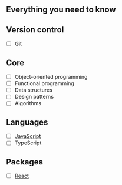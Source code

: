 ## Everything you need to know

## Version control
- [ ] Git

## Core
- [ ] Object-oriented programming
- [ ] Functional programming
- [ ] Data structures
- [ ] Design patterns
- [ ] Algorithms

## Languages
- [ ] [JavaScript](./languages/java-script.md)
- [ ] TypeScript

## Packages
- [ ] [React](./packages/react.md)
